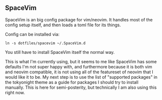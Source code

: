 ## SpaceVim

SpaceVim is an big config package for vim/neovim. It handles most of the config setup itself, and then loads a toml file for its things.

Config can be installed via:

```
ln -s dotfiles/spacevim ~/.SpaceVim.d
```

You still have to install SpaceVim itself the normal way.

This is what I'm currently using, but it seems to me like SpaceVim has some defaults I'm not super happy with, and furthermore because it is both vim and neovim compatible, it is not using all of the featureset of neovim that I would like it to be. My next step is to use the list of "supported packages" in the tokyonight theme as a guide for packages I should try to install manually. This is here for semi-posterity, but technically I am also using this right now.
